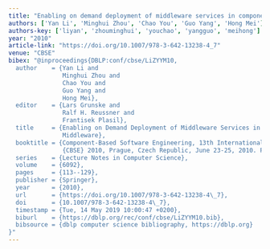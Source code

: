 ```yaml
---
title: "Enabling on demand deployment of middleware services in componentized middleware"
authors: ['Yan Li', 'Minghui Zhou', 'Chao You', 'Guo Yang', 'Hong Mei']
authors-key: ['liyan', 'zhouminghui', 'youchao', 'yangguo', 'meihong']
year: "2010"
article-link: "https://doi.org/10.1007/978-3-642-13238-4_7"
venue: "CBSE"
bibex: "@inproceedings{DBLP:conf/cbse/LiZYYM10,
  author    = {Yan Li and
               Minghui Zhou and
               Chao You and
               Guo Yang and
               Hong Mei},
  editor    = {Lars Grunske and
               Ralf H. Reussner and
               Frantisek Plasil},
  title     = {Enabling on Demand Deployment of Middleware Services in Componentized
               Middleware},
  booktitle = {Component-Based Software Engineering, 13th International Symposium,
               {CBSE} 2010, Prague, Czech Republic, June 23-25, 2010. Proceedings},
  series    = {Lecture Notes in Computer Science},
  volume    = {6092},
  pages     = {113--129},
  publisher = {Springer},
  year      = {2010},
  url       = {https://doi.org/10.1007/978-3-642-13238-4\_7},
  doi       = {10.1007/978-3-642-13238-4\_7},
  timestamp = {Tue, 14 May 2019 10:00:47 +0200},
  biburl    = {https://dblp.org/rec/conf/cbse/LiZYYM10.bib},
  bibsource = {dblp computer science bibliography, https://dblp.org}
}"
---
```

